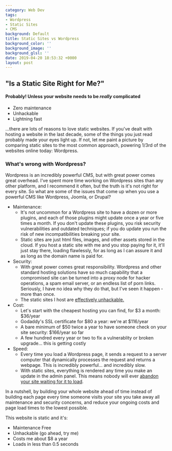 ```yaml
---
category: Web Dev
tags:
- Wordpress
- Static Sites
- CMS
background: Default
title: Static Sites vs Wordpress
background_color: ''
background_image: ''
background_glsl: ''
date: 2019-04-20 18:53:32 +0000
layout: post
---
```

## "Is a Static Site Right for Me?"

#### Probably! Unless your website needs to be _really_ complicated

- Zero maintenance
- Unhackable
- Lightning fast

...there are lots of reasons to love static websites. If you've dealt with hosting a website in the last decade, some of the things you just read probably made your eyes light up. If not, let me paint a picture by comparing static sites to the most common approach, powering 1/3rd of the websites online today: Wordpress.

### What's wrong with Wordpress?

Wordpress is an incredibly powerful CMS, but with great power comes great overhead. I've spent more time working on Wordpress sites than any other platform, and I recommend it often, but the truth is it's not right for every site. So what are some of the issues that come up when you use a powerful CMS like Wordpress, Joomla, or Drupal?

- Maintenance: 
    - It's not uncommon for a Wordpress site to have a dozen or more plugins, and each of those plugins might update once a year or five times a month. If you don't update these plugins, you risk security vulnerabilities and outdated techniques; if you do update you run the risk of new incompatibilities breaking your site.
    - Static sites are just html files, images, and other assets stored in the cloud. If you host a static site with me and you stop paying for it, it'll just stay there, loading flawlessly, for as long as I can assure it and as long as the domain name is paid for.
- Security:
    - With great power comes great responsibility. Wordpress and other standard hosting solutions have so much capability that a compromised site can be turned into a proxy node for hacker operations, a spam email server, or an endless list of porn links. Seriously, I have no idea why they do that, but I've seen it happen - more than once. 
    - The static sites I host are <a href="https://github.com/security" target="blank">effectively unhackable.</a>
- Cost:
    - Let's start with the cheapest hosting you can find, for $3 a month: $36/year
    - Godaddy's SSL certificate for $80 a year: we're at $116/year
    - A bare minimum of $50 twice a year to have someone check on your site security: $166/year so far
    - A few hundred every year or two to fix a vulnerablity or broken upgrade... this is getting costly
- Speed:
    - Every time you load a Wordpress page, it sends a request to a server computer that dynamically processes the request and returns a webpage. This is incredibly powerful... and incredibly slow.
    - With static sites, everything is rendered any time you make an update in the admin panel. This means nobody will ever <a href="https://blog.kissmetrics.com/wp-content/uploads/2011/04/loading-time.pdf" target="_blank">abandon your site waiting for it to load</a>.

In a nutshell, by building your whole website ahead of time instead of building each page every time someone visits your site you take away all maintenance and security concerns, and reduce your ongoing costs and page load times to the lowest possible. 

This website is static and it's:
- Maintenance Free
- Unhackable (go ahead, try me)
- Costs me about $8 a year
- Loads in less than 0.5 seconds
